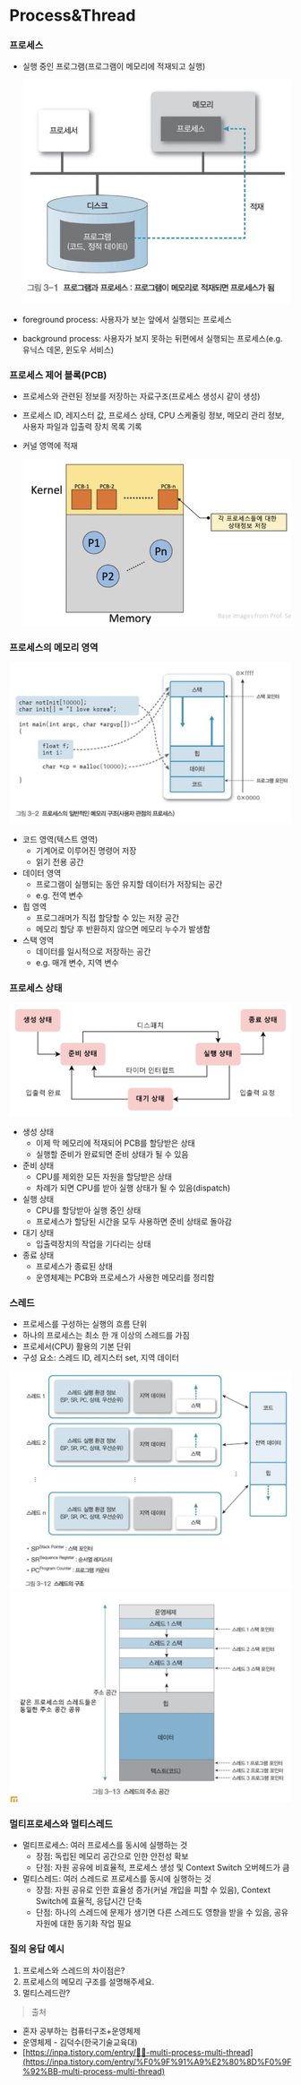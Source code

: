 # Process&Thread

### 프로세스

- 실행 중인 프로그램(프로그램이 메모리에 적재되고 실행)

  ![스크린샷 2024-10-02 오전 10.17.24.png](img/1.png)
    
- foreground process: 사용자가 보는 앞에서 실행되는 프로세스
- background process: 사용자가 보지 못하는 뒤편에서 실행되는 프로세스(e.g. 유닉스 데몬, 윈도우 서비스)

### 프로세스 제어 블록(PCB)

- 프로세스와 관련된 정보를 저장하는 자료구조(프로세스 생성시 같이 생성)
- 프로세스 ID, 레지스터 값, 프로세스 상태, CPU 스케줄링 정보, 메모리 관리 정보, 사용자 파일과 입출력 장치 목록 기록
- 커널 영역에 적재
    
    ![스크린샷 2024-10-02 오전 10.20.12.png](img/3.png)
    

### 프로세스의 메모리 영역

![스크린샷 2024-10-02 오전 10.18.00.png](img/2.png)

- 코드 영역(텍스트 영역)
    - 기계어로 이루어진 명령어 저장
    - 읽기 전용 공간
- 데이터 영역
    - 프로그램이 실행되는 동안 유지할 데이터가 저장되는 공간
    - e.g. 전역 변수
- 힙 영역
    - 프로그래머가 직접 할당할 수 있는 저장 공간
    - 메모리 할당 후 반환하지 않으면 메모리 누수가 발생함
- 스택 영역
    - 데이터를 일시적으로 저장하는 공간
    - e.g. 매개 변수, 지역 변수

### 프로세스 상태

![image.png](img/6.png)

- 생성 상태
    - 이제 막 메모리에 적재되어 PCB를 할당받은 상태
    - 실행할 준비가 완료되면 준비 상태가 될 수 있음
- 준비 상태
    - CPU를 제외한 모든 자원을 할당받은 상태
    - 차례가 되면 CPU를 받아 실행 상태가 될 수 있음(dispatch)
- 실행 상태
    - CPU를 할당받아 실행 중인 상태
    - 프로세스가 할당된 시간을 모두 사용하면 준비 상태로 돌아감
- 대기 상태
    - 입출력장치의 작업을 기다리는 상태
- 종료 상태
    - 프로세스가 종료된 상태
    - 운영체제는 PCB와 프로세스가 사용한 메모리를 정리함

### 스레드

- 프로세스를 구성하는 실행의 흐름 단위
- 하나의 프로세스는 최소 한 개 이상의 스레드를 가짐
- 프로세서(CPU) 활용의 기본 단위
- 구성 요소: 스레드 ID, 레지스터 set, 지역 데이터

![스크린샷 2024-10-02 오전 10.35.24.png](img/4.png)![스크린샷 2024-10-02 오전 10.35.57.png](img/5.png)

### 멀티프로세스와 멀티스레드

- 멀티프로세스: 여러 프로세스를 동시에 실행하는 것
    - 장점: 독립된 메모리 공간으로 인한 안전성 확보
    - 단점: 자원 공유에 비효율적, 프로세스 생성 및 Context Switch 오버헤드가 큼
- 멀티스레드: 여러 스레드로 프로세스를 동시에 실행하는 것
    - 장점: 자원 공유로 인한 효율성 증가(커널 개입을 피할 수 있음), Context Switch에 효율적, 응답시간 단축
    - 단점: 하나의 스레드에 문제가 생기면 다른 스레드도 영향을 받을 수 있음, 공유 자원에 대한 동기화 작업 필요

### 질의 응답 예시

1. 프로세스와 스레드의 차이점은?
2. 프로세스의 메모리 구조를 설명해주세요.
3. 멀티스레드란?

> 출처
> 
- 혼자 공부하는 컴퓨터구조+운영체제
- 운영체제 - 김덕수(한국기술교육대)
- [https://inpa.tistory.com/entry/👩‍💻-multi-process-multi-thread](https://inpa.tistory.com/entry/%F0%9F%91%A9%E2%80%8D%F0%9F%92%BB-multi-process-multi-thread)